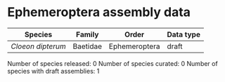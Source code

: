 # Ephemeroptera assembly data

| Species | Family | Order | Data type |
| -- | --- | --- | --- |
| *Cloeon dipterum* | Baetidae | Ephemeroptera | draft |

Number of species released: 0
Number of species curated: 0
Number of species with draft assemblies: 1

